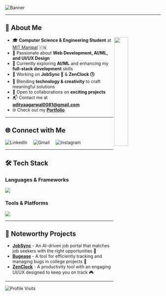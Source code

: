 ![Banner](https://res.cloudinary.com/dcf0cpuqf/image/upload/v1736276317/FINAL_BANNER_ynuska.png)

---

## 🌟 About Me  
<img align="right" src="https://github.com/7oSkaaa/7oSkaaa/blob/main/Images/Right_Side.gif?raw=true" width="30%">

- 🎓 **Computer Science & Engineering Student** at [MIT Manipal](https://manipal.edu/mu.html) 🇮🇳  
- 🚀 Passionate about **Web Development, AI/ML, and UI/UX Design**  
- 🌱 Currently exploring **AI/ML** and enhancing my **full-stack development** skills  
- 🔭 Working on **JobSync 👜** & **ZenClock 🕒**  
- 🎨 Blending **technology & creativity** to craft meaningful solutions  
- 🤝 Open to collaborations on **exciting projects**  
- 📬 Contact me at **[adityaagarwal0081@gmail.com](mailto:adityaagarwal0081@gmail.com)**  
- 🌐 Check out my **[Portfolio](https://adityagarwal.netlify.app)**  

---

## 🌐 Connect with Me  

<div align="left">
  <a href="https://www.linkedin.com/in/adityagarwal15/"><img src="https://skillicons.dev/icons?i=linkedin" alt="LinkedIn" style="display:inline-block; margin-right: 15px;" /></a>
  <a href="mailto:adityaagarwal0081@gmail.com"><img src="https://skillicons.dev/icons?i=gmail" alt="Gmail" style="display:inline-block; margin-right: 15px;" /></a>
  <a href="https://instagram.com/aditya_xup"><img src="https://skillicons.dev/icons?i=instagram" alt="Instagram" style="display:inline-block; margin-right: 15px;" /></a>
</div>

---

## 🛠 Tech Stack  

### **Languages & Frameworks**
<p align="left">
  <img src="https://skillicons.dev/icons?i=java,c,html,css,javascript,react,nodejs,express,mongodb" />
</p>

### **Tools & Platforms**  
<p align="left">
  <img src="https://skillicons.dev/icons?i=figma,bootstrap,gsap" />
</p>

---

## 🚀 Noteworthy Projects  
- [**JobSync**](https://github.com/adityagarwal15/JobSync) - An AI-driven job portal that matches job seekers with the right opportunities 👜  
- [**Bugease**](https://github.com/adityagarwal15/BUGEASE) - A tool for efficiently tracking and managing bugs in college projects 🚗  
- [**ZenClock**](https://github.com/adityagarwal15/ZENCLOCK) - A productivity tool with an engaging UI/UX designed to keep you on track 🎮  

---

![Profile Visits](https://komarev.com/ghpvc/?username=adityagarwal15&color=blue)
